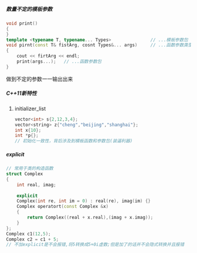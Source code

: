 ##### 数量不定的模板参数

```c++
void print()
{
}
template <typename T, typename... Types>               // ...模板参数包
void pirnt(const T& fistArg, cosnt Types&... args)     // ...函数参数类型包
{
    cout << firtArg << endl;
    print(args...);   // ...函数参数包
}
```

做到不定的参数一一输出出来

##### C++11新特性

1. initializer_list

   ```c++
   vector<int> s{2,12,3,4};
   vector<string> z{"cheng","beijing","shanghai"};
   int x{10};
   int *p{};
   // 初始化一致性，背后涉及到模板函数和参数包(装逼利器)
   ```

   

##### explicit

```c++
// 常用于类的构造函数
struct Complex
{
    int real, imag;
    
    explicit
    Complex(int re, int im = 0) : real(re), imag(im) {}
    Complex operatort(const Complex &x) 
    { 
        return Complex((real + x.real),(imag + x.imag)); 
    }
};
Complex c1(12,5);
Complex c2 = c1 + 5;       
// 不加explicit是不会报错,将5转换成5+0i虚数;但是加了的话并不会隐式转换并且报错
```

